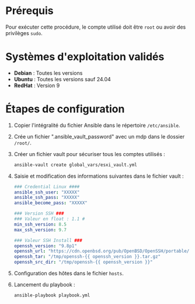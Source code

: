 # Prérequis

Pour exécuter cette procédure, le compte utilisé doit être `root` ou avoir des privilèges `sudo`.

# Systèmes d'exploitation validés

- **Debian** : Toutes les versions
- **Ubuntu** : Toutes les versions sauf 24.04
- **RedHat** : Version 9

# Étapes de configuration

1. Copier l'intégralité du fichier Ansible dans le répertoire `/etc/ansible`.

2. Crée un fichier ".ansible_vault_password" avec un mdp dans le dossier `/root/`.

3. Créer un fichier vault pour sécuriser tous les comptes utilisés :

   ```sh
   ansible-vault create global_vars/esxi_vault.yml
   ```

4. Saisie et modification des informations suivantes dans le fichier vault :

    ```yaml
    ### Credential Linux ####
    ansible_ssh_user: "XXXXX"
    ansible_ssh_pass: "XXXXX"
    ansible_become_pass: "XXXXX"

    ### Version SSH ###
    ### Valeur en float : 1.1 #
    min_ssh_version: 8.5
    max_ssh_version: 9.7

    ### Valeur SSH Install ###
    openssh_version: "9.8p1"
    openssh_url: "https://cdn.openbsd.org/pub/OpenBSD/OpenSSH/portable/openssh-{{ openssh_version }}.tar.gz"
    openssh_tar: "/tmp/openssh-{{ openssh_version }}.tar.gz"
    openssh_src_dir: "/tmp/openssh-{{ openssh_version }}"
    ```

5. Configuration des hôtes dans le fichier `hosts`.

6. Lancement du playbook :

    ```bash
    ansible-playbook playbook.yml 
    ```

